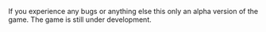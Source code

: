 If you experience any bugs or anything else this only an alpha version of the game.
The game is still under development.
